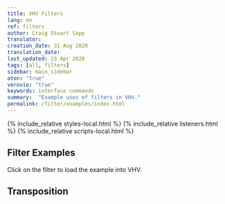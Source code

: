 ```yaml
---
title: VHV Filters
lang: en
ref: filters
author: Craig Stuart Sapp
translator: 
creation_date: 31 Aug 2020
translation_date: 
last_updated: 23 Apr 2020
tags: [all, filters]
sidebar: main_sidebar
aton: "true"
verovio: "true"
keywords: interface commands 
summary:  "Example uses of filters in VHV."
permalink: /filter/examples/index.html
---
```


<script type="text/x-aton" id="example-data">
{% include_relative examples.aton %}
</script>

{% include_relative styles-local.html %}
{% include_relative listeners.html %}
{% include_relative scripts-local.html %}

## Filter Examples ## 

Click on the filter to load the example into VHV.


## Transposition ##

<div data-category="transposition"></div>

